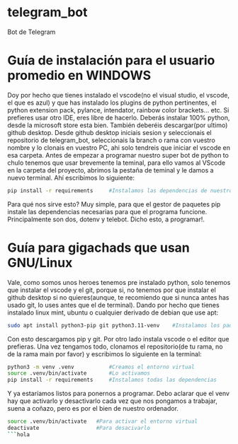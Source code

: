 # telegram_bot
Bot de Telegram

# Guía de instalación para el usuario promedio en WINDOWS
Doy por hecho que tienes instalado el vscode(no el visual studio, el vscode, el que es azul) y que has instalado los plugins de python pertinentes, el python extension pack, pylance, intendator, rainbow color brackets... etc.
Si prefieres usar otro IDE, eres libre de hacerlo. Deberás instalar 100% python, desde la microsoft store esta bien. También deberéis descargar(por ultimo) github desktop. Desde github desktop iniciais sesion y seleccionais el repositorio de telegram_bot, seleccionais la branch o rama con vuestro nombre y lo clonais en vuestro PC, ahi solo tendreis que iniciar el vscode en esa carpeta. Antes de empezar a programar nuestro super bot de python to chulo tenemos que usar brevemente la teminal, para ello vamos al VScode en la carpeta del proyecto, abrimos la pestaña de teminal y le damos a nuevo terminal. Ahí escribimos lo siguiente:
```bash
pip install -r requirements     #Instalamos las dependencias de nuestro codigo
```
Para qué nos sirve esto? Muy simple, para que el gestor de paquetes pip instale las dependencias necesarias para que el programa funcione. Principalmente son dos, dotenv y telebot. Dicho esto, a programar!.

# Guía para gigachads que usan GNU/Linux
Vale, como somos unos heroes tenemos pre instalado python, solo tenemos que instalar el vscode y el git, porque si, no tenemos por que instalar el github desktop si no quieres(aunque, te recomiendo que si nunca antes has usado git, lo uses antes que el de terminal). Dando por hecho que tienes instalado linux mint, ubuntu o cualquier derivado de debian que use apt:
```bash
sudo apt install python3-pip git python3.11-venv    #Instalamos los paquetes 
```
Con esto descargamos pip y git. Por otro lado instala vscode o el editor que prefieras. Una vez tengamos todo, clonamos el repositorio(de tu rama, no de la rama main por favor) y escribimos lo siguiente en la terminal:
```bash
python3 -m venv .venv           #Creamos el entorno virtual
source .venv/bin/activate       #Lo activamos
pip install -r requirements     #Instalamos todas las dependencias
```
Y ya estaríamos listos para ponernos a programar. Debo aclarar que el venv hay que activarlo y desactivarlo cada vez que nos pongamos a trabajar, suena a coñazo, pero es por el bien de nuestro ordenador. 
```bash
source .venv/bin/activate   #Para activar el entorno virtual
deactivate                  #Para desacivarlo
```hola
